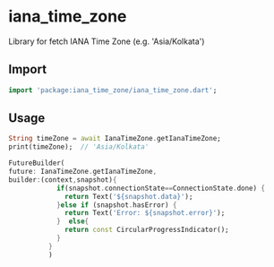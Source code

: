 # iana_time_zone


Library for fetch IANA Time Zone (e.g. 'Asia/Kolkata')

## Import

```dart
import 'package:iana_time_zone/iana_time_zone.dart';
```

## Usage

```dart
String timeZone = await IanaTimeZone.getIanaTimeZone;
print(timeZone);  // 'Asia/Kolkata'
```

```dart
FutureBuilder(
future: IanaTimeZone.getIanaTimeZone,
builder:(context,snapshot){
            if(snapshot.connectionState==ConnectionState.done) {
              return Text('${snapshot.data}');
            }else if (snapshot.hasError) {
              return Text('Error: ${snapshot.error}');
            }  else{
              return const CircularProgressIndicator();
            }
          }
          )
```

